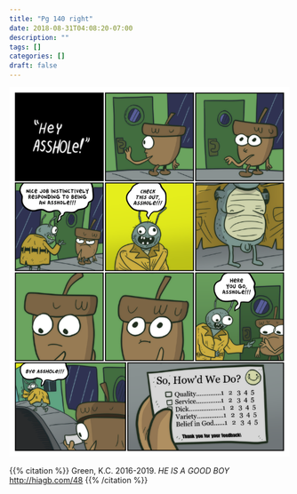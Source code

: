 ```yaml
---
title: "Pg 140 right"
date: 2018-08-31T04:08:20-07:00
description: ""
tags: []
categories: []
draft: false
---
```

![hiagb](./hiagb-014_001_qd369b.png "i take the easy way out")

{{% citation %}}
Green, K.C. 2016-2019. *HE IS A GOOD BOY* <a href="http://hiagb.com/48">http://hiagb.com/48</a>
{{% /citation %}}